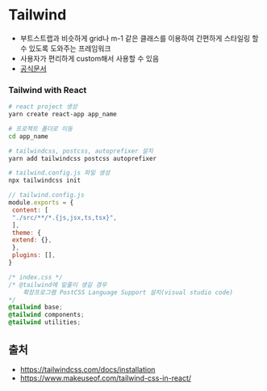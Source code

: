 # Tailwind

- 부트스트랩과 비슷하게 grid나 m-1 같은 클래스를 이용하여 간편하게 스타일링 할 수 있도록 도와주는 프레임워크
- 사용자가 편리하게 custom해서 사용할 수 있음
- [공식문서](https://tailwindcss.com/docs/installation)



### Tailwind with React

```bash
# react project 생성
yarn create react-app app_name

# 프로젝트 폴더로 이동
cd app_name

# tailwindcss, postcss, autoprefixer 설치
yarn add tailwindcss postcss autoprefixer

# tailwind.config.js 파일 생성
npx tailwindcss init
```



```js
// tailwind.config.js
module.exports = {
 content: [
 "./src/**/*.{js,jsx,ts,tsx}",
 ],
 theme: {
 extend: {},
 },
 plugins: [],
}
```



```css
/* index.css */
/* @tailwind에 밑줄이 생길 경우 
	확장프로그램 PostCSS Language Support 설치(visual studio code) 
*/
@tailwind base;
@tailwind components;
@tailwind utilities;
```



## 출처

- https://tailwindcss.com/docs/installation
- https://www.makeuseof.com/tailwind-css-in-react/